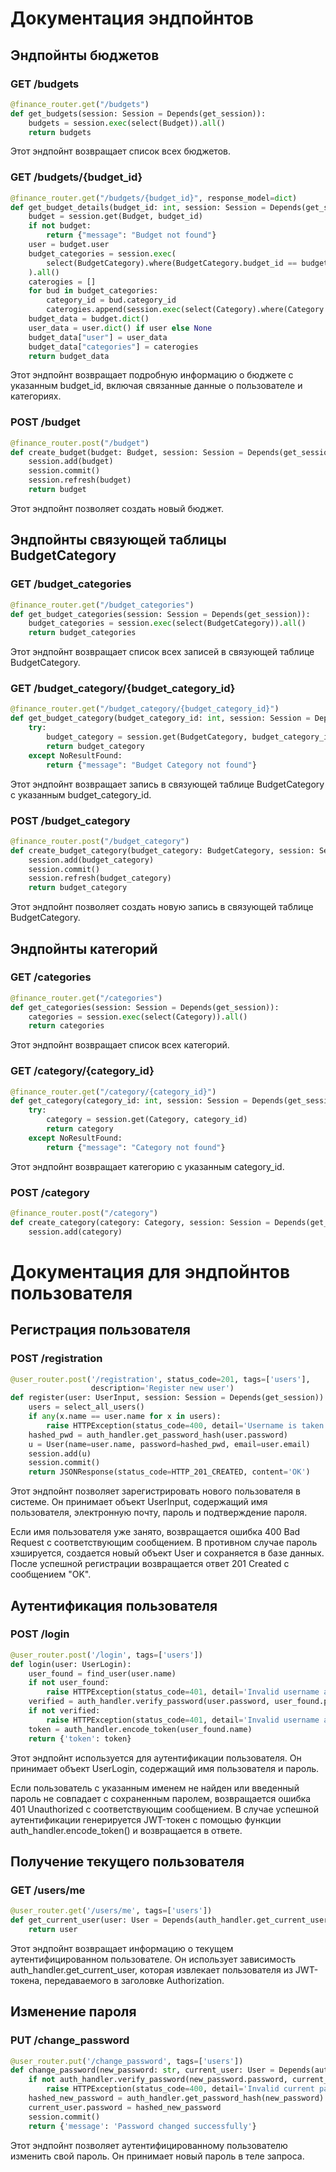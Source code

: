 # Документация эндпойнтов

## Эндпойнты бюджетов

### GET /budgets

```python
@finance_router.get("/budgets")
def get_budgets(session: Session = Depends(get_session)):
    budgets = session.exec(select(Budget)).all()
    return budgets
```
Этот эндпойнт возвращает список всех бюджетов.

### GET /budgets/{budget_id}

```python
@finance_router.get("/budgets/{budget_id}", response_model=dict)
def get_budget_details(budget_id: int, session: Session = Depends(get_session)):
    budget = session.get(Budget, budget_id)
    if not budget:
        return {"message": "Budget not found"}
    user = budget.user
    budget_categories = session.exec(
        select(BudgetCategory).where(BudgetCategory.budget_id == budget_id)
    ).all()
    caterogies = []
    for bud in budget_categories:
        category_id = bud.category_id
        caterogies.append(session.exec(select(Category).where(Category.id == category_id)).first().dict())
    budget_data = budget.dict()
    user_data = user.dict() if user else None
    budget_data["user"] = user_data
    budget_data["categories"] = caterogies
    return budget_data
```
Этот эндпойнт возвращает подробную информацию о бюджете с указанным budget_id, включая связанные данные о пользователе и категориях.

### POST /budget

```python
@finance_router.post("/budget")
def create_budget(budget: Budget, session: Session = Depends(get_session)):
    session.add(budget)
    session.commit()
    session.refresh(budget)
    return budget
```
Этот эндпойнт позволяет создать новый бюджет.

## Эндпойнты связующей таблицы BudgetCategory

### GET /budget_categories

```python
@finance_router.get("/budget_categories")
def get_budget_categories(session: Session = Depends(get_session)):
    budget_categories = session.exec(select(BudgetCategory)).all()
    return budget_categories
```
Этот эндпойнт возвращает список всех записей в связующей таблице BudgetCategory.

### GET /budget_category/{budget_category_id}

```python
@finance_router.get("/budget_category/{budget_category_id}")
def get_budget_category(budget_category_id: int, session: Session = Depends(get_session)):
    try:
        budget_category = session.get(BudgetCategory, budget_category_id)
        return budget_category
    except NoResultFound:
        return {"message": "Budget Category not found"}
```
Этот эндпойнт возвращает запись в связующей таблице BudgetCategory с указанным budget_category_id.

### POST /budget_category

```python
@finance_router.post("/budget_category")
def create_budget_category(budget_category: BudgetCategory, session: Session = Depends(get_session)):
    session.add(budget_category)
    session.commit()
    session.refresh(budget_category)
    return budget_category
```
Этот эндпойнт позволяет создать новую запись в связующей таблице BudgetCategory.

## Эндпойнты категорий

### GET /categories

```python
@finance_router.get("/categories")
def get_categories(session: Session = Depends(get_session)):
    categories = session.exec(select(Category)).all()
    return categories
```
Этот эндпойнт возвращает список всех категорий.

### GET /category/{category_id}

```python
@finance_router.get("/category/{category_id}")
def get_category(category_id: int, session: Session = Depends(get_session)):
    try:
        category = session.get(Category, category_id)
        return category
    except NoResultFound:
        return {"message": "Category not found"}
```
Этот эндпойнт возвращает категорию с указанным category_id.

### POST /category

```python
@finance_router.post("/category")
def create_category(category: Category, session: Session = Depends(get_session)):
    session.add(category)
```

# Документация для эндпойнтов пользователя

## Регистрация пользователя

### POST /registration

```python
@user_router.post('/registration', status_code=201, tags=['users'],
                  description='Register new user')
def register(user: UserInput, session: Session = Depends(get_session)):
    users = select_all_users()
    if any(x.name == user.name for x in users):
        raise HTTPException(status_code=400, detail='Username is taken')
    hashed_pwd = auth_handler.get_password_hash(user.password)
    u = User(name=user.name, password=hashed_pwd, email=user.email)
    session.add(u)
    session.commit()
    return JSONResponse(status_code=HTTP_201_CREATED, content='OK')
```
Этот эндпойнт позволяет зарегистрировать нового пользователя в системе. Он принимает объект UserInput, содержащий имя пользователя, электронную почту, пароль и подтверждение пароля.

Если имя пользователя уже занято, возвращается ошибка 400 Bad Request с соответствующим сообщением. В противном случае пароль хэшируется, создается новый объект User и сохраняется в базе данных. После успешной регистрации возвращается ответ 201 Created с сообщением "OK".

## Аутентификация пользователя

### POST /login

```python
@user_router.post('/login', tags=['users'])
def login(user: UserLogin):
    user_found = find_user(user.name)
    if not user_found:
        raise HTTPException(status_code=401, detail='Invalid username and/or password')
    verified = auth_handler.verify_password(user.password, user_found.password)
    if not verified:
        raise HTTPException(status_code=401, detail='Invalid username and/or password')
    token = auth_handler.encode_token(user_found.name)
    return {'token': token}
```
Этот эндпойнт используется для аутентификации пользователя. Он принимает объект UserLogin, содержащий имя пользователя и пароль.

Если пользователь с указанным именем не найден или введенный пароль не совпадает с сохраненным паролем, возвращается ошибка 401 Unauthorized с соответствующим сообщением. В случае успешной аутентификации генерируется JWT-токен с помощью функции auth_handler.encode_token() и возвращается в ответе.

## Получение текущего пользователя

### GET /users/me

```python
@user_router.get('/users/me', tags=['users'])
def get_current_user(user: User = Depends(auth_handler.get_current_user)):
    return user
```
Этот эндпойнт возвращает информацию о текущем аутентифицированном пользователе. Он использует зависимость auth_handler.get_current_user, которая извлекает пользователя из JWT-токена, передаваемого в заголовке Authorization.

## Изменение пароля

### PUT /change_password

```python
@user_router.put('/change_password', tags=['users'])
def change_password(new_password: str, current_user: User = Depends(auth_handler.get_current_user), session: Session = Depends(get_session)):
    if not auth_handler.verify_password(new_password.password, current_user.password):
        raise HTTPException(status_code=400, detail='Invalid current password')
    hashed_new_password = auth_handler.get_password_hash(new_password)
    current_user.password = hashed_new_password
    session.commit()
    return {'message': 'Password changed successfully'}
```
Этот эндпойнт позволяет аутентифицированному пользователю изменить свой пароль. Он принимает новый пароль в теле запроса.
